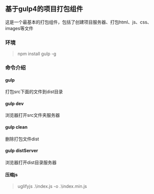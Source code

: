 ## 基于gulp4的项目打包组件
这是一个最基本的打包组件，包括了创建项目服务器、打包html、js、css、images等文件

### 环境
>npm install gulp -g

### 命令介绍
#### gulp
打包src下面的文件到dist目录
#### gulp dev
浏览器打开src文件夹服务器
#### gulp clean
删除打包文件dist
#### gulp distServer
浏览器打开dist目录服务器

#### 压缩js

>uglifyjs .\index.js -o .\index.min.js